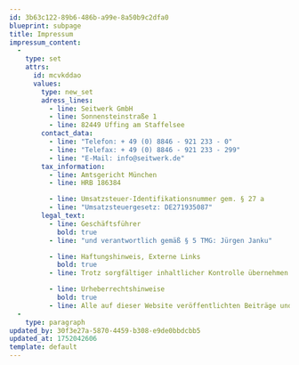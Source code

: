 ```yaml
---
id: 3b63c122-89b6-486b-a99e-8a50b9c2dfa0
blueprint: subpage
title: Impressum
impressum_content:
  -
    type: set
    attrs:
      id: mcvkddao
      values:
        type: new_set
        adress_lines:
          - line: Seitwerk GmbH
          - line: Sonnensteinstraße 1
          - line: 82449 Uffing am Staffelsee
        contact_data:
          - line: "Telefon: + 49 (0) 8846 - 921 233 - 0"
          - line: "Telefax: + 49 (0) 8846 - 921 233 - 299"
          - line: "E-Mail: info@seitwerk.de"
        tax_information:
          - line: Amtsgericht München
          - line: HRB 186384

          - line: Umsatzsteuer-Identifikationsnummer gem. § 27 a
          - line: "Umsatzsteuergesetz: DE271935087"
        legal_text:
          - line: Geschäftsführer
            bold: true
          - line: "und verantwortlich gemäß § 5 TMG: Jürgen Janku"

          - line: Haftungshinweis, Externe Links
            bold: true
          - line: Trotz sorgfältiger inhaltlicher Kontrolle übernehmen wir keine Haftung für Inhalte externer Links. Für den Inhalt der verlinkten Seiten sind ausschließlich deren Betreiber verantwortlich.

          - line: Urheberrechtshinweise
            bold: true
          - line: Alle auf dieser Website veröffentlichten Beiträge und Abbildungen sind urheberrechtlich geschützt. Jede vom Urheberrechtsgesetz nicht zugelassene Verwertung bedarf vorheriger schriftlicher Zustimmung der Anbieter. Dies gilt insbesondere für Vervielfältigung, Bearbeitung, Übersetzung, Einspeicherung, Verarbeitung bzw. Wiedergabe von Inhalten in Datenbanken oder anderen elektronischen Medien und Systemen. Fotokopien und Downloads von Web-Seiten dürfen nur für den persönlichen, privaten und nicht kommerziellen Gebrauch hergestellt werden.
  -
    type: paragraph
updated_by: 30f3e27a-5870-4459-b308-e9de0bbdcbb5
updated_at: 1752042606
template: default
---
```


